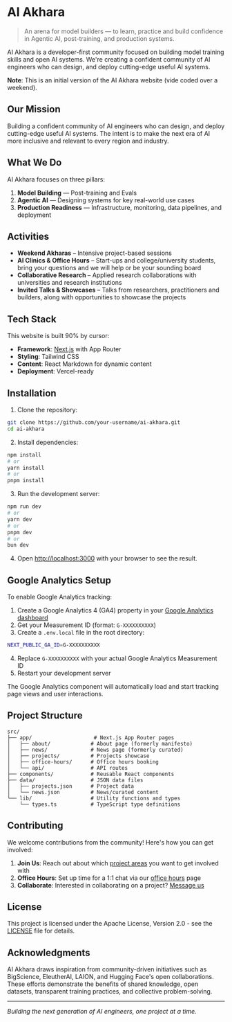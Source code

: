 # AI Akhara

> An arena for model builders — to learn, practice and build confidence in Agentic AI, post-training, and production systems.

AI Akhara is a developer-first community focused on building model training skills and open AI systems. We're creating a confident community of AI engineers who can design, and deploy cutting-edge useful AI systems.

**Note**: This is an initial version of the AI Akhara website (vide coded over a weekend).

## Our Mission

Building a confident community of AI engineers who can design, and deploy cutting-edge useful AI systems. The intent is to make the next era of AI more inclusive and relevant to every region and industry.

## What We Do

AI Akhara focuses on three pillars:

1. **Model Building** — Post-training and Evals
2. **Agentic AI** — Designing systems for key real-world use cases  
3. **Production Readiness** — Infrastructure, monitoring, data pipelines, and deployment

## Activities

- **Weekend Akharas** – Intensive project-based sessions
- **AI Clinics & Office Hours** – Start-ups and college/university students, bring your questions and we will help or be your sounding board
- **Collaborative Research** – Applied research collaborations with universities and research institutions
- **Invited Talks & Showcases** – Talks from researchers, practitioners and builders, along with opportunities to showcase the projects

## Tech Stack

This website is built 90% by cursor:

- **Framework**: [Next.js](https://nextjs.org) with App Router
- **Styling**: Tailwind CSS
- **Content**: React Markdown for dynamic content
- **Deployment**: Vercel-ready

## Installation

1. Clone the repository:
```bash
git clone https://github.com/your-username/ai-akhara.git
cd ai-akhara
```

2. Install dependencies:
```bash
npm install
# or
yarn install
# or
pnpm install
```

3. Run the development server:
```bash
npm run dev
# or
yarn dev
# or
pnpm dev
# or
bun dev
```

4. Open [http://localhost:3000](http://localhost:3000) with your browser to see the result.

## Google Analytics Setup

To enable Google Analytics tracking:

1. Create a Google Analytics 4 (GA4) property in your [Google Analytics dashboard](https://analytics.google.com/)
2. Get your Measurement ID (format: `G-XXXXXXXXXX`)
3. Create a `.env.local` file in the root directory:
```bash
NEXT_PUBLIC_GA_ID=G-XXXXXXXXXX
```
4. Replace `G-XXXXXXXXXX` with your actual Google Analytics Measurement ID
5. Restart your development server

The Google Analytics component will automatically load and start tracking page views and user interactions.

## Project Structure

```
src/
├── app/                    # Next.js App Router pages
│   ├── about/             # About page (formerly manifesto)
│   ├── news/              # News page (formerly curated)
│   ├── projects/          # Projects showcase
│   ├── office-hours/      # Office hours booking
│   └── api/               # API routes
├── components/            # Reusable React components
├── data/                  # JSON data files
│   ├── projects.json      # Project data
│   └── news.json          # News/curated content
└── lib/                   # Utility functions and types
    └── types.ts           # TypeScript type definitions
```

## Contributing

We welcome contributions from the community! Here's how you can get involved:

1. **Join Us**: Reach out about which [project areas](/projects) you want to get involved with
2. **Office Hours**: Set up time for a 1:1 chat via our [office hours](/office-hours) page
3. **Collaborate**: Interested in collaborating on a project? [Message us](https://app.formbricks.com/s/cmfjwp9q03hayy501efmeqm3o)

## License

This project is licensed under the Apache License, Version 2.0 - see the [LICENSE](LICENSE) file for details.

## Acknowledgments

AI Akhara draws inspiration from community-driven initiatives such as BigScience, EleutherAI, LAION, and Hugging Face's open collaborations. These efforts demonstrate the benefits of shared knowledge, open datasets, transparent training practices, and collective problem-solving.

---

*Building the next generation of AI engineers, one project at a time.*